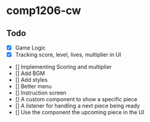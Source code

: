 # comp1206-cw

## Todo

- [x] Game Logic
- [x] Tracking score, level, lives, multiplier in UI
- [] Implementing Scoring and multiplier
- [] Add BGM
- [] Add styles
- [] Better menu
- [] Instruction screen
- [] A custom component to show a specific piece
- [] A listener for handling a next piece being ready
- [] Use the component the upcoming piece in the UI
  
